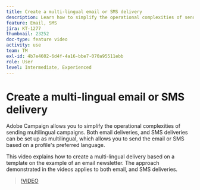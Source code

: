 ```yaml
---
title: Create a multi-lingual email or SMS delivery
description: Learn how to simplify the operational complexities of sending multilingual campaigns. 
feature: Email, SMS
jira: KT-1277
thumbnail: 23252
doc-type: feature video
activity: use
team: TM
exl-id: 4b7e4602-6d4f-4a16-bbe7-070a95511ebb
role: User
level: Intermediate, Experienced
---
```

# Create a multi-lingual email or SMS delivery

Adobe Campaign allows you to simplify the operational complexities of sending multilingual campaigns. Both email deliveries, and SMS deliveries can be set up as multilingual, which allows you to send the email or SMS based on a profile's preferred language.

This video explains how to create a multi-lingual delivery based on a template on the example of an email newsletter. The approach demonstrated in the videos applies to both email, and SMS deliveries.

>[!VIDEO](https://video.tv.adobe.com/v/23252?quality=12&learn=on)
